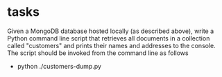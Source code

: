 # tasks

Given a MongoDB database hosted locally (as described above), write a Python
command line script that retrieves all documents in a collection called "customers" and
prints their names and addresses to the console. The script should be invoked from the
command line as follows

- python ./customers-dump.py